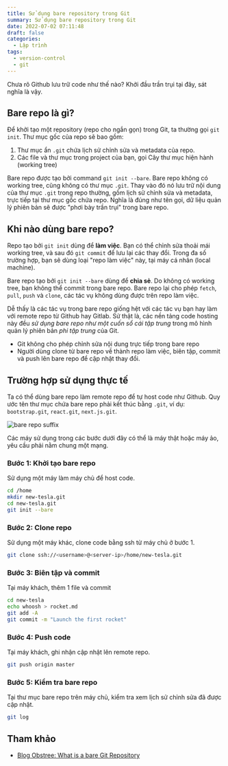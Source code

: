 ```yaml
---
title: Sử dụng bare repository trong Git
summary: Sử dụng bare repository trong Git
date: 2022-07-02 07:11:48
draft: false
categories:
  - Lập trình
tags:
  - version-control
  - git
---
```

Chưa rõ Github lưu trữ code như thế nào? Khởi đầu trần trụi tại đây, sát nghĩa là vậy.

<!--more-->

## Bare repo là gì?

Để khởi tạo một repository (repo cho ngắn gọn) trong Git, ta thường gọi `git init`. Thư mục gốc của repo sẽ bao gồm:

1. Thư mục ẩn `.git` chứa lịch sử chỉnh sửa và metadata của repo.
2. Các file và thư mục trong project của bạn, gọi Cây thư mục hiện hành (working tree)

Bare repo được tạo bởi command `git init --bare`. Bare repo không có working tree, cũng không có thư mục `.git`. Thay vào đó nó lưu trữ nội dung của thư mục `.git` trong repo thường, gồm lịch sử chỉnh sửa và metadata, trực tiếp tại thư mục gốc chứa repo. Nghĩa là đúng như tên gọi, dữ liệu quản lý phiên bản sẽ được "phơi bày trần trụi" trong bare repo.

## Khi nào dùng bare repo?

Repo tạo bởi `git init` dùng để __làm việc__. Bạn có thể chỉnh sửa thoải mái working tree, và sau đó `git commit` để lưu lại các thay đổi. Trong đa số trường hợp, bạn sẽ dùng loại "repo làm việc" này, tại máy cá nhân (local machine).

Bare repo tạo bởi `git init --bare` dùng để __chia sẻ__. Do không có working tree, bạn không thể commit trong bare repo. Bare repo lại cho phép `fetch`, `pull`, `push` và `clone`, các tác vụ không dùng được trên repo làm việc.

Dễ thấy là các tác vụ trong bare repo giống hệt với các tác vụ bạn hay làm với remote repo từ Github hay Gitlab. Sử thật là, các nền tảng code hosting này đều _sử dụng bare repo như một cuốn sổ cái tập trung_ trong mô hình quản lý phiên bản _phi tập trung_ của Git.

- Git không cho phép chỉnh sửa nội dung trực tiếp trong bare repo
- Người dùng clone từ bare repo về thành repo làm việc, biên tập, commit và push lên bare repo để cập nhật thay đổi.

## Trường hợp sử dụng thực tế

Ta có thể dùng bare repo làm remote repo để tự host code như Github. Quy ước tên thư mục chứa bare repo phải kết thúc bằng `.git`, ví dụ: `bootstrap.git`, `react.git`, `next.js.git`.

![bare repo suffix](/images/gallery/git-bare-repo/suffix.jpg#center)

Các máy sử dụng trong các bước dưới đây có thể là máy thật hoặc máy ảo, yêu cầu phải nằm chung một mạng.

### Bước 1: Khởi tạo bare repo

Sử dụng một máy làm máy chủ để host code.

```bash
cd /home
mkdir new-tesla.git
cd new-tesla.git
git init --bare
```

### Bước 2: Clone repo

Sử dụng một máy khác, clone code bằng ssh từ máy chủ ở bước 1.

```bash
git clone ssh://<username>@<server-ip>/home/new-tesla.git
```

### Bước 3: Biên tập và commit

Tại máy khách, thêm 1 file và commit

```bash
cd new-tesla
echo whoosh > rocket.md
git add -A
git commit -m "Launch the first rocket"
```

### Bước 4: Push code

Tại máy khách, ghi nhận cập nhật lên remote repo.

```bash
git push origin master
```

### Bước 5: Kiểm tra bare repo

Tại thư mục bare repo trên máy chủ, kiểm tra xem lịch sử chỉnh sửa đã được cập nhật.

```bash
git log
```

## Tham khảo

- [Blog Obstree: What is a bare Git Repository](https://blog.opstree.com/2022/06/21/what-is-a-bare-git-repository/)
